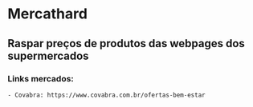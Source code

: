 # Mercathard
## Raspar preços de produtos das webpages dos supermercados


### Links mercados:
    - Covabra: https://www.covabra.com.br/ofertas-bem-estar
    
